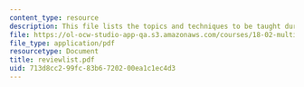 ```yaml
---
content_type: resource
description: This file lists the topics and techniques to be taught duringthe term.
file: https://ol-ocw-studio-app-qa.s3.amazonaws.com/courses/18-02-multivariable-calculus-spring-2006/713d8cc299fc83b6720200ea1c1ec4d3_reviewlist.pdf
file_type: application/pdf
resourcetype: Document
title: reviewlist.pdf
uid: 713d8cc2-99fc-83b6-7202-00ea1c1ec4d3
---
```

